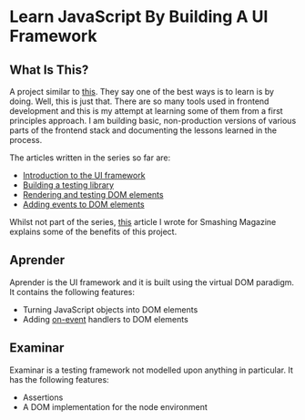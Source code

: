 # Learn JavaScript By Building A UI Framework

## What Is This?

A project similar to [this](https://github.com/taniarascia/laconia). They say one of the best ways is to learn is by doing. Well, this is just that. There are so many tools used in frontend development and this is my attempt at learning some of them from a first principles approach. I am building basic, non-production versions of various parts of the frontend stack and documenting the lessons learned in the process.

The articles written in the series so far are:

- [Introduction to the UI framework](https://dev.to/carlmungazi/learning-javascript-by-building-a-ui-framework-from-scratch-1767)
- [Building a testing library](https://dev.to/carlmungazi/learn-js-by-building-a-ui-framework-part-2-testing-3pff)
- [Rendering and testing DOM elements](https://dev.to/carlmungazi/learn-javascript-by-building-a-ui-framework-part-3-rendering-testing-dom-elements-97l)
- [Adding events to DOM elements](https://dev.to/carlmungazi/learn-javascript-by-building-a-ui-framework-part-5-adding-events-to-dom-elements-3kod)

Whilst not part of the series, [this](https://www.smashingmagazine.com/2019/07/javascript-knowledge-reading-source-code/#comments-javascript-knowledge-reading-source-code) article I wrote for Smashing Magazine explains some of the benefits of this project.

## Aprender

Aprender is the UI framework and it is built using the virtual DOM paradigm. It contains the following features:
- Turning JavaScript objects into DOM elements
- Adding [on-event](https://developer.mozilla.org/en-US/docs/Web/Guide/Events/Event_handlers) handlers to DOM elements

## Examinar

Examinar is a testing framework not modelled upon anything in particular. It has the following features:
- Assertions
- A DOM implementation for the node environment
